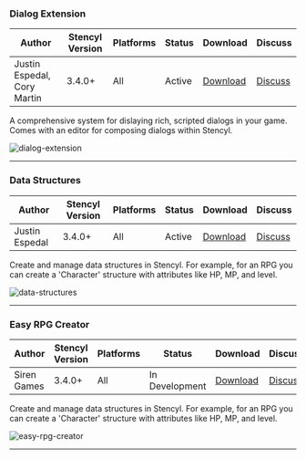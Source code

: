 ### Dialog Extension

Author | Stencyl Version | Platforms | Status | Download | Discuss
--- | --- | --- | --- | --- | ---
Justin Espedal, Cory Martin | 3.4.0+ | All | Active | <a role="button" class="btn btn-primary btn-sm" href="http://dialogextension.com/">Download</a> | <a role="button" class="btn btn-default btn-sm" href="http://community.stencyl.com/index.php/topic,26279.0.html">Discuss</a>

A comprehensive system for dislaying rich, scripted dialogs in your game. Comes with an editor for composing dialogs within Stencyl.

![dialog-extension](http://static.stencyl.com/v3/images/dev/sample-dg.png) 

***

### Data Structures

Author | Stencyl Version | Platforms | Status | Download | Discuss
--- | --- | --- | --- | --- | ---
Justin Espedal | 3.4.0+ | All | Active | <a role="button" class="btn btn-primary btn-sm" href="http://community.stencyl.com/index.php/topic,35128.0.html">Download</a> | <a role="button" class="btn btn-default btn-sm" href="http://community.stencyl.com/index.php/topic,35128.0.html">Discuss</a>

Create and manage data structures in Stencyl. For example, for an RPG you can create a 'Character' structure with attributes like HP, MP, and level.

![data-structures](http://static.stencyl.com/v3/images/dev/sample-dg.png) 

***

### Easy RPG Creator

Author | Stencyl Version | Platforms | Status | Download | Discuss
--- | --- | --- | --- | --- | ---
Siren Games | 3.4.0+ | All | In Development | <a role="button" class="btn btn-primary btn-sm" href="http://community.stencyl.com/index.php/topic,23156.0.html">Download</a> | <a role="button" class="btn btn-default btn-sm" href="http://community.stencyl.com/index.php/topic,23156.0.html">Discuss</a>

Create and manage data structures in Stencyl. For example, for an RPG you can create a 'Character' structure with attributes like HP, MP, and level.

![easy-rpg-creator](http://i40.tinypic.com/6e27mh.png) 

***
